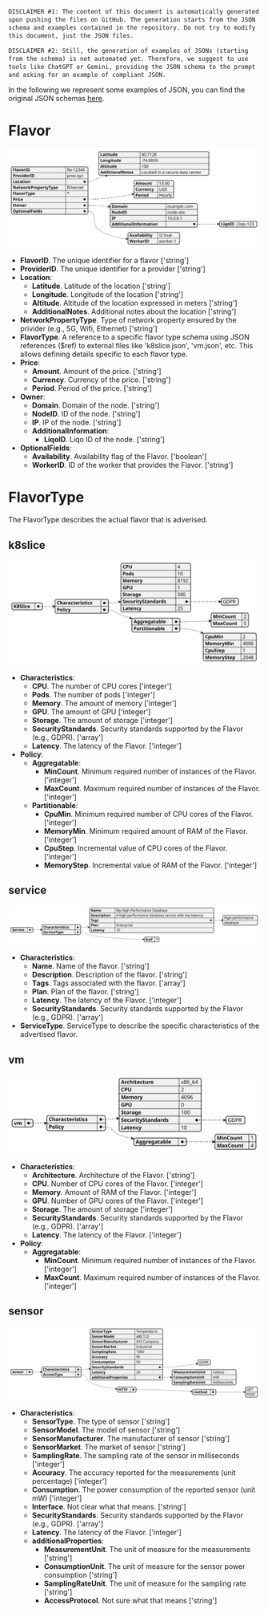 
```
DISCLAIMER #1: The content of this document is automatically generated upon pushing the files on GitHub. The generation starts from the JSON schema and examples contained in the repository. Do not try to modify this document, just the JSON files.
```
```
DISCLAIMER #2: Still, the generation of examples of JSONs (starting from the schema) is not automated yet. Therefore, we suggest to use tools like ChatGPT or Gemini, providing the JSON schema to the prompt and asking for an example of compliant JSON.
```
In the following we represent some examples of JSON, you can find the original JSON schemas [here](models/schemas).

# Flavor
![0](models/examples/svg/flavor.svg)
- **FlavorID**. The unique identifier for a flavor ['string']
- **ProviderID**. The unique identifier for a provider ['string']
- **Location**:
  - **Latitude**. Latitude of the location ['string']
  - **Longitude**. Longitude of the location ['string']
  - **Altitude**. Altitude of the location expressed in meters ['string']
  - **AdditionalNotes**. Additional notes about the location ['string']
- **NetworkPropertyType**. Type of network property ensured by the privider (e.g., 5G, Wifi, Ethernet) ['string']
- **FlavorType**. A reference to a specific flavor type schema using JSON references ($ref) to external files like 'k8slice.json', 'vm.json', etc. This allows defining details specific to each flavor type.
- **Price**:
  - **Amount**. Amount of the price. ['string']
  - **Currency**. Currency of the price. ['string']
  - **Period**. Period of the price. ['string']
- **Owner**:
  - **Domain**. Domain of the node. ['string']
  - **NodeID**. ID of the node. ['string']
  - **IP**. IP of the node. ['string']
  - **AdditionalInformation**:
    - **LiqoID**. Liqo ID of the node. ['string']
- **OptionalFields**:
  - **Availability**. Availability flag of the Flavor. ['boolean']
  - **WorkerID**. ID of the worker that provides the Flavor. ['string']

# FlavorType
The FlavorType describes the actual flavor that is adverised.

## k8slice
![1](models/examples/svg/flavor-types/k8slice.svg)
- **Characteristics**:
  - **CPU**. The number of CPU cores ['integer']
  - **Pods**. The number of pods ['integer']
  - **Memory**. The amount of memory ['integer']
  - **GPU**. The amount of GPU ['integer']
  - **Storage**. The amount of storage ['integer']
  - **SecurityStandards**. Security standards supported by the Flavor (e.g., GDPR). ['array']
  - **Latency**. The latency of the Flavor. ['integer']
- **Policy**:
  - **Aggregatable**:
    - **MinCount**. Minimum required number of instances of the Flavor. ['integer']
    - **MaxCount**. Maximum required number of instances of the Flavor. ['integer']
  - **Partitionable**:
    - **CpuMin**. Minimum required number of CPU cores of the Flavor. ['integer']
    - **MemoryMin**. Minimum required amount of RAM of the Flavor. ['integer']
    - **CpuStep**. Incremental value of CPU cores of the Flavor. ['integer']
    - **MemoryStep**. Incremental value of RAM of the Flavor. ['integer']

## service
![2](models/examples/svg/flavor-types/service.svg)
- **Characteristics**:
  - **Name**. Name of the flavor. ['string']
  - **Description**. Description of the flavor. ['string']
  - **Tags**. Tags associated with the flavor. ['array']
  - **Plan**. Plan of the flavor. ['string']
  - **Latency**. The latency of the Flavor. ['integer']
  - **SecurityStandards**. Security standards supported by the Flavor (e.g., GDPR). ['array']
- **ServiceType**. ServiceType to describe the specific characteristics of the advertised flavor.

## vm
![3](models/examples/svg/flavor-types/vm.svg)
- **Characteristics**:
  - **Architecture**. Architecture of the Flavor. ['string']
  - **CPU**. Number of CPU cores of the Flavor. ['integer']
  - **Memory**. Amount of RAM of the Flavor. ['integer']
  - **GPU**. Number of GPU cores of the Flavor. ['integer']
  - **Storage**. The amount of storage ['integer']
  - **SecurityStandards**. Security standards supported by the Flavor (e.g., GDPR). ['array']
  - **Latency**. The latency of the Flavor. ['integer']
- **Policy**:
  - **Aggregatable**:
    - **MinCount**. Minimum required number of instances of the Flavor. ['integer']
    - **MaxCount**. Maximum required number of instances of the Flavor. ['integer']

## sensor
![4](models/examples/svg/flavor-types/sensor.svg)
- **Characteristics**:
  - **SensorType**. The type of sensor ['string']
  - **SensorModel**. The model of sensor ['string']
  - **SensorManufacturer**. The manufacturer of sensor ['string']
  - **SensorMarket**. The market of sensor ['string']
  - **SamplingRate**. The sampling rate of the sensor in milliseconds ['integer']
  - **Accuracy**. The accuracy reported for the measurements (unit percentage) ['integer']
  - **Consumption**. The power consumption of the reported sensor (unit mW) ['integer']
  - **Interface**. Not clear what that means. ['string']
  - **SecurityStandards**. Security standards supported by the Flavor (e.g., GDPR). ['array']
  - **Latency**. The latency of the Flavor. ['integer']
  - **additionalProperties**:
    - **MeasurementUnit**. The unit of measure for the measurements ['string']
    - **ConsumptionUnit**. The unit of measure for the sensor power consumption ['string']
    - **SamplingRateUnit**. The unit of measure for the sampling rate ['string']
    - **AccessProtocol**. Not sure what that means ['string']